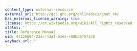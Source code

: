 ```yaml
---
content_type: external-resource
external_url: http://gcc.gnu.org/onlinedocs/gnat_rm/
has_external_license_warning: true
license: https://en.wikipedia.org/wiki/All_rights_reserved
status: ''
title: Reference Manual
uid: 47226b94-23ac-43af-b1ea-c88bb5f57238
wayback_url: ''
---
```


